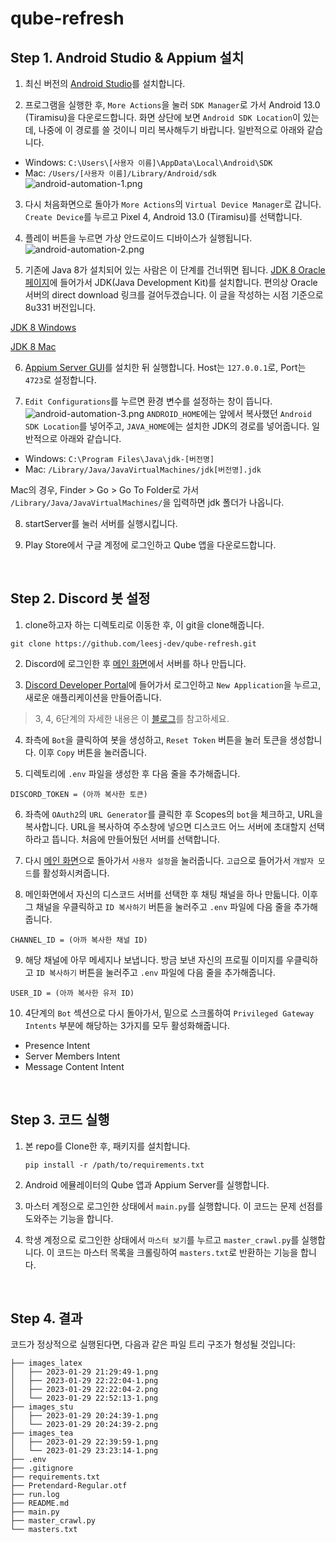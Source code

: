 # qube-refresh
## Step 1. Android Studio & Appium 설치
1. 최신 버전의 [Android Studio](https://developer.android.com/studio)를 설치합니다.

2. 프로그램을 실행한 후, `More Actions`을 눌러 `SDK Manager`로 가서 Android 13.0 (Tiramisu)을 다운로드합니다. 화면 상단에 보면 `Android SDK Location`이 있는데, 나중에 이 경로를 쓸 것이니 미리 복사해두기 바랍니다. 일반적으로 아래와 같습니다.
* Windows: `C:\Users\[사용자 이름]\AppData\Local\Android\SDK`
* Mac: `/Users/[사용자 이름]/Library/Android/sdk`
![android-automation-1.png](https://leesj.me/static/e37b2060e5aef35541135b05b5f0802a/36aa2/android-automation-1.png)

3. 다시 처음화면으로 돌아가 `More Actions`의 `Virtual Device Manager`로 갑니다. `Create Device`를 누르고 Pixel 4, Android 13.0 (Tiramisu)를 선택합니다.

4. 플레이 버튼을 누르면 가상 안드로이드 디바이스가 실행됩니다.
![android-automation-2.png](https://leesj.me/static/64dbe5033f6a33c361cca6fec1850024/25af7/android-automation-2.png)

5. 기존에 Java 8가 설치되어 있는 사람은 이 단계를 건너뛰면 됩니다. [JDK 8 Oracle 페이지](https://www.oracle.com/kr/java/technologies/javase/javase8u211-later-archive-downloads.html)에 들어가서 JDK(Java Development Kit)를 설치합니다.
편의상 Oracle 서버의 direct download 링크를 걸어두겠습니다. 이 글을 작성하는 시점 기준으로 8u331 버전입니다.

[JDK 8 Windows](https://javadl.oracle.com/webapps/download/GetFile/1.8.0_331-b09/165374ff4ea84ef0bbd821706e29b123/windows-i586/jdk-8u331-windows-x64.exe)

[JDK 8 Mac](https://javadl.oracle.com/webapps/download/GetFile/1.8.0_331-b09/165374ff4ea84ef0bbd821706e29b123/unix-i586/jdk-8u331-macosx-x64.dmg)

6. [Appium Server GUI](https://github.com/appium/appium-desktop/releases/tag/v1.22.3-4)를 설치한 뒤 실행합니다. Host는 `127.0.0.1`로, Port는 `4723`로 설정합니다.

7. `Edit Configurations`를 누르면 환경 변수를 설정하는 창이 뜹니다.
![android-automation-3.png](https://leesj.me/static/ce4be1d302f445a280c67332cdcda2c8/d853e/android-automation-3.png)
`ANDROID_HOME`에는 앞에서 복사했던 `Android SDK Location`를 넣어주고, `JAVA_HOME`에는 설치한 JDK의 경로를 넣어줍니다. 일반적으로 아래와 같습니다.
* Windows: `C:\Program Files\Java\jdk-[버전명]`
* Mac: `/Library/Java/JavaVirtualMachines/jdk[버전명].jdk`

Mac의 경우, Finder > Go > Go To Folder로 가서 `/Library/Java/JavaVirtualMachines/`을 입력하면 jdk 폴더가 나옵니다.

8. startServer를 눌러 서버를 실행시킵니다.

9. Play Store에서 구글 계정에 로그인하고 Qube 앱을 다운로드합니다.

<br>

## Step 2. Discord 봇 설정
1. clone하고자 하는 디렉토리로 이동한 후, 이 git을 clone해줍니다.
```
git clone https://github.com/leesj-dev/qube-refresh.git
```

2. Discord에 로그인한 후 [메인 화면](https://discord.com/channels/@me)에서 서버를 하나 만듭니다.

3. [Discord Developer Portal](https://discord.com/developers/applications)에 들어가서 로그인하고 `New Application`을 누르고, 새로운 애플리케이션을 만들어줍니다.

> 3, 4, 6단계의 자세한 내용은 이 [블로그](https://scvtwo.tistory.com/196)를 참고하세요.

4. 좌측에 `Bot`을 클릭하여 봇을 생성하고, `Reset Token` 버튼을 눌러 토큰을 생성합니다. 이후 `Copy` 버튼을 눌러줍니다.

5. 디렉토리에 `.env` 파일을 생성한 후 다음 줄을 추가해줍니다.
```
DISCORD_TOKEN = (아까 복사한 토큰)
```

6. 좌측에 `OAuth2`의 `URL Generator`를 클릭한 후 Scopes의 `bot`을 체크하고, URL을 복사합니다. URL을 복사하여 주소창에 넣으면 디스코드 어느 서버에 초대할지 선택하라고 뜹니다. 처음에 만들어뒀던 서버를 선택합니다.

7. 다시 [메인 화면](https://discord.com/channels/@me)으로 돌아가서 `사용자 설정`을 눌러줍니다. `고급`으로 들어가서 `개발자 모드`를 활성화시켜줍니다.

8. 메인화면에서 자신의 디스코드 서버를 선택한 후 채팅 채널을 하나 만듧니다. 이후 그 채널을 우클릭하고 `ID 복사하기` 버튼을 눌러주고 `.env` 파일에 다음 줄을 추가해줍니다.
```
CHANNEL_ID = (아까 복사한 채널 ID)
```

9. 해당 채널에 아무 메세지나 보냅니다. 방금 보낸 자신의 프로필 이미지를 우클릭하고 `ID 복사하기` 버튼을 눌러주고 `.env` 파일에 다음 줄을 추가해줍니다.
```
USER_ID = (아까 복사한 유저 ID)
```

10. 4단계의 `Bot` 섹션으로 다시 돌아가서, 밑으로 스크롤하여 `Privileged Gateway Intents` 부분에 해당하는 3가지를 모두 활성화해줍니다.
* Presence Intent
* Server Members Intent
* Message Content Intent

<br>

## Step 3. 코드 실행
1. 본 repo를 Clone한 후, 패키지를 설치합니다.

   `pip install -r /path/to/requirements.txt`

2. Android 에뮬레이터의 Qube 앱과 Appium Server를 실행합니다.

3. 마스터 계정으로 로그인한 상태에서 `main.py`를 실행합니다. 이 코드는 문제 선점를 도와주는 기능을 합니다.

4. 학생 계정으로 로그인한 상태에서 `마스터 보기`를 누르고 `master_crawl.py`를 실행합니다. 이 코드는 마스터 목록을 크롤링하여 `masters.txt`로 반환하는 기능을 합니다.

<br>

## Step 4. 결과
코드가 정상적으로 실행된다면, 다음과 같은 파일 트리 구조가 형성될 것입니다:
```
├── images_latex
│   ├── 2023-01-29 21:29:49-1.png
│   ├── 2023-01-29 22:22:04-1.png
│   ├── 2023-01-29 22:22:04-2.png
│   └── 2023-01-29 22:52:13-1.png
├── images_stu
│   ├── 2023-01-29 20:24:39-1.png
│   └── 2023-01-29 20:24:39-2.png
├── images_tea
│   ├── 2023-01-29 22:39:59-1.png
│   └── 2023-01-29 23:23:14-1.png
├── .env
├── .gitignore
├── requirements.txt
├── Pretendard-Regular.otf
├── run.log
├── README.md
├── main.py
├── master_crawl.py
└── masters.txt
```
